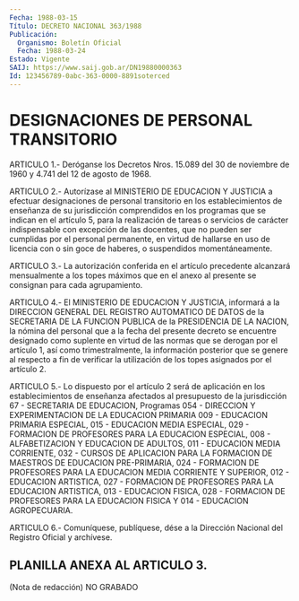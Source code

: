 ```yaml
---
Fecha: 1988-03-15
Título: DECRETO NACIONAL 363/1988
Publicación:
  Organismo: Boletín Oficial
  Fecha: 1988-03-24
Estado: Vigente
SAIJ: https://www.saij.gob.ar/DN19880000363
Id: 123456789-0abc-363-0000-8891soterced
---
```

# DESIGNACIONES DE PERSONAL TRANSITORIO

<a id="1"></a>
ARTICULO  1.-  Deróganse  los  Decretos  Nros.  15.089  del  30  de noviembre de 1960 y 4.741 del 12 de agosto de 1968.

<a id="2"></a>
ARTICULO  2.-  Autorízase  al  MINISTERIO DE EDUCACION Y JUSTICIA a efectuar designaciones de personal transitorio en los establecimientos de enseñanza de  su  jurisdicción  comprendidos en los programas que se indican en el artículo 5, para la  realización de  tareas  o servicios de carácter indispensable con excepción  de las  docentes,   que  no  pueden  ser  cumplidas  por  el  personal permanente, en virtud  de  hallarse  en  uso  de licencia con o sin goce de haberes, o suspendidos momentáneamente.

<a id="3"></a>
ARTICULO  3.-  La  autorización conferida en el artículo precedente alcanzará mensualmente  a  los  topes  máximos  que  en el anexo al presente se consignan para cada agrupamiento.

<a id="4"></a>
ARTICULO  4.- El MINISTERIO DE EDUCACION Y JUSTICIA, informará a la DIRECCION  GENERAL    DEL   REGISTRO  AUTOMATICO  DE  DATOS  de  la SECRETARIA DE LA FUNCION PUBLICA  de  la  PRESIDENCIA DE LA NACION, la  nómina  del  personal  que a la fecha del presente  decreto  se encuentre designado como suplente  en  virtud  de las normas que se derogan por el artículo 1, así como trimestralmente, la información posterior que se genere al respecto  a fin de verificar la  utilización  de  los  topes  asignados  por  el  artículo    2.

<a id="5"></a>
ARTICULO  5.-  Lo dispuesto por el artículo 2 será de aplicación en los establecimientos  de  enseñanza  afectados al presupuesto de la jurisdicción  67  -  SECRETARIA  DE  EDUCACION,   Programas  054  - DIRECCION  Y  EXPERIMENTACION  DE  LA  EDUCACION  PRIMARIA   009  - EDUCACION PRIMARIA ESPECIAL, 015 - EDUCACION MEDIA ESPECIAL,  029 - FORMACION    DE  PROFESORES  PARA  LA  EDUCACION  ESPECIAL,  008  - ALFABETIZACION  Y  EDUCACION  DE  ADULTOS,  011  -  EDUCACION MEDIA CORRIENTE,  032  -  CURSOS  DE  APLICACION  PARA  LA  FORMACION  DE MAESTROS  DE EDUCACION PRE-PRIMARIA, 024 - FORMACION DE  PROFESORES PARA LA EDUCACION  MEDIA  CORRIENTE  Y  SUPERIOR,  012  - EDUCACION ARTISTICA,   027  -  FORMACION  DE  PROFESORES  PARA  LA  EDUCACION ARTISTICA, 013  -  EDUCACION  FISICA, 028 - FORMACION DE PROFESORES PARA  LA  EDUCACION  FISICA  Y  014    -   EDUCACION  AGROPECUARIA.

<a id="6"></a>
ARTICULO  6.- Comuníquese, publíquese, dése a la Dirección Nacional del Registro Oficial y archívese.

## PLANILLA ANEXA AL ARTICULO 3.

<a id="1"></a>
(Nota de redacción) NO GRABADO